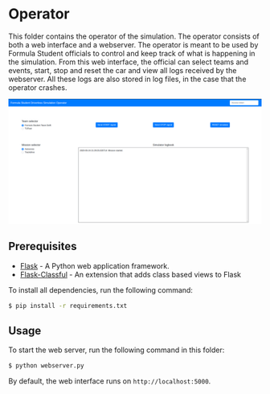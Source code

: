 # Operator
This folder contains the operator of the simulation. The operator consists of both a web interface and a webserver. The operator is meant to be used by Formula Student officials to control and keep track of what is happening in the simulation. From this web interface, the official can select teams and events, start, stop and reset the car and view all logs received by the webserver. All these logs are also stored in log files, in the case that the operator crashes.

![Operator](../docs/images/operator.png)

## Prerequisites
+ [Flask](https://flask.palletsprojects.com/en/1.1.x/) - A Python web application framework.
+ [Flask-Classful](http://flask-classful.teracy.org/) - An extension that adds class based views to Flask

To install all dependencies, run the following command:
```bash
$ pip install -r requirements.txt
```

## Usage
To start the web server, run the following command in this folder:
```bash
$ python webserver.py
```
By default, the web interface runs on `http://localhost:5000`.
